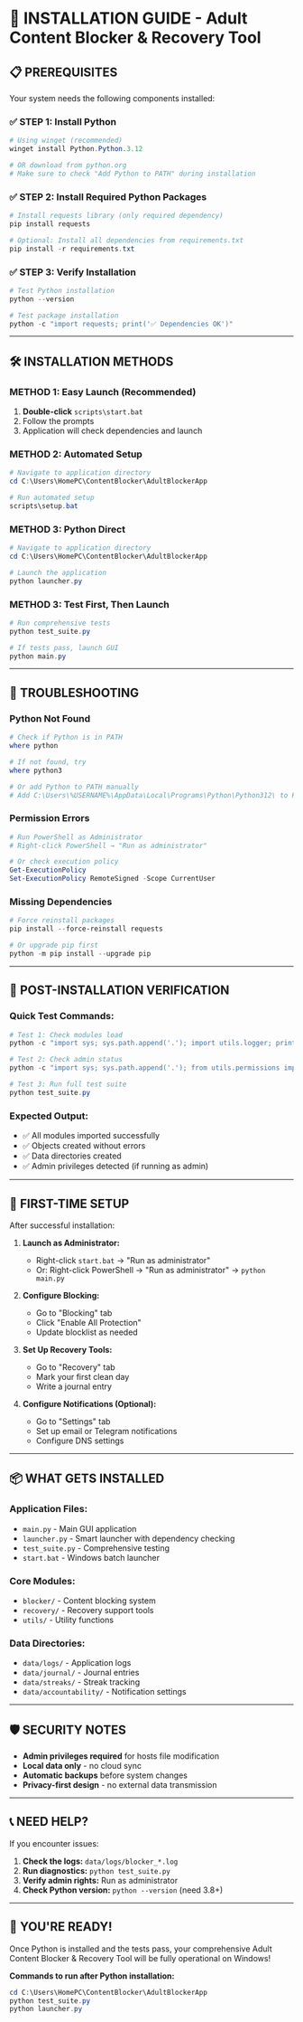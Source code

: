 # 🚀 INSTALLATION GUIDE - Adult Content Blocker & Recovery Tool

## 📋 **PREREQUISITES**

Your system needs the following components installed:

### ✅ **STEP 1: Install Python**
```powershell
# Using winget (recommended)
winget install Python.Python.3.12

# OR download from python.org
# Make sure to check "Add Python to PATH" during installation
```

### ✅ **STEP 2: Install Required Python Packages**
```powershell
# Install requests library (only required dependency)
pip install requests

# Optional: Install all dependencies from requirements.txt
pip install -r requirements.txt
```

### ✅ **STEP 3: Verify Installation**
```powershell
# Test Python installation
python --version

# Test package installation
python -c "import requests; print('✅ Dependencies OK')"
```

---

## 🛠️ **INSTALLATION METHODS**

### **METHOD 1: Easy Launch (Recommended)**
1. **Double-click** `scripts\start.bat`
2. Follow the prompts
3. Application will check dependencies and launch

### **METHOD 2: Automated Setup**
```powershell
# Navigate to application directory
cd C:\Users\HomePC\ContentBlocker\AdultBlockerApp

# Run automated setup
scripts\setup.bat
```

### **METHOD 3: Python Direct**
```powershell
# Navigate to application directory
cd C:\Users\HomePC\ContentBlocker\AdultBlockerApp

# Launch the application
python launcher.py
```

### **METHOD 3: Test First, Then Launch**
```powershell
# Run comprehensive tests
python test_suite.py

# If tests pass, launch GUI
python main.py
```

---

## 🔧 **TROUBLESHOOTING**

### **Python Not Found**
```powershell
# Check if Python is in PATH
where python

# If not found, try
where python3

# Or add Python to PATH manually
# Add C:\Users\%USERNAME%\AppData\Local\Programs\Python\Python312\ to PATH
```

### **Permission Errors**
```powershell
# Run PowerShell as Administrator
# Right-click PowerShell → "Run as administrator"

# Or check execution policy
Get-ExecutionPolicy
Set-ExecutionPolicy RemoteSigned -Scope CurrentUser
```

### **Missing Dependencies**
```powershell
# Force reinstall packages
pip install --force-reinstall requests

# Or upgrade pip first
python -m pip install --upgrade pip
```

---

## 🎯 **POST-INSTALLATION VERIFICATION**

### **Quick Test Commands:**
```powershell
# Test 1: Check modules load
python -c "import sys; sys.path.append('.'); import utils.logger; print('✅ Modules OK')"

# Test 2: Check admin status
python -c "import sys; sys.path.append('.'); from utils.permissions import check_admin_rights; print(f'Admin: {check_admin_rights()}')"

# Test 3: Run full test suite
python test_suite.py
```

### **Expected Output:**
- ✅ All modules imported successfully
- ✅ Objects created without errors
- ✅ Data directories created
- ✅ Admin privileges detected (if running as admin)

---

## 🚀 **FIRST-TIME SETUP**

After successful installation:

1. **Launch as Administrator:**
   - Right-click `start.bat` → "Run as administrator"
   - Or: Right-click PowerShell → "Run as administrator" → `python main.py`

2. **Configure Blocking:**
   - Go to "Blocking" tab
   - Click "Enable All Protection"
   - Update blocklist as needed

3. **Set Up Recovery Tools:**
   - Go to "Recovery" tab
   - Mark your first clean day
   - Write a journal entry

4. **Configure Notifications (Optional):**
   - Go to "Settings" tab
   - Set up email or Telegram notifications
   - Configure DNS settings

---

## 📦 **WHAT GETS INSTALLED**

### **Application Files:**
- `main.py` - Main GUI application
- `launcher.py` - Smart launcher with dependency checking
- `test_suite.py` - Comprehensive testing
- `start.bat` - Windows batch launcher

### **Core Modules:**
- `blocker/` - Content blocking system
- `recovery/` - Recovery support tools
- `utils/` - Utility functions

### **Data Directories:**
- `data/logs/` - Application logs
- `data/journal/` - Journal entries
- `data/streaks/` - Streak tracking
- `data/accountability/` - Notification settings

---

## 🛡️ **SECURITY NOTES**

- **Admin privileges required** for hosts file modification
- **Local data only** - no cloud sync
- **Automatic backups** before system changes
- **Privacy-first design** - no external data transmission

---

## 📞 **NEED HELP?**

If you encounter issues:

1. **Check the logs:** `data/logs/blocker_*.log`
2. **Run diagnostics:** `python test_suite.py`
3. **Verify admin rights:** Run as administrator
4. **Check Python version:** `python --version` (need 3.8+)

---

## 🎉 **YOU'RE READY!**

Once Python is installed and the tests pass, your comprehensive Adult Content Blocker & Recovery Tool will be fully operational on Windows!

**Commands to run after Python installation:**
```powershell
cd C:\Users\HomePC\ContentBlocker\AdultBlockerApp
python test_suite.py
python launcher.py
```
